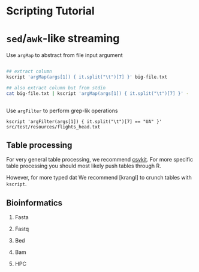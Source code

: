 # Scripting Tutorial


# `sed`/`awk`-like streaming


Use `argMap` to abstract from file input argument
```bash

## extract column
kscript 'argMap(args[1]) { it.split("\t")[7] }' big-file.txt

## also extract column but from stdin
cat big-file.txt | kscript 'argMap(args[1]) { it.split("\t")[7] }' -
        
```

Use `argFilter` to perform grep-lik operations
```
kscript 'argFilter(args[1]) { it.split("\t")[7] == "UA" }' src/test/resources/flights_head.txt
```

## Table processing

For very general table processing, we recommend [csvkit](https://csvkit.readthedocs.io). For more specific table processing you should most likely push tables through R.

However, for more typed dat
We recommend [krangl] to crunch tables with `kscript`.




## Bioinformatics


1. Fasta

2. Fastq

3. Bed

3. Bam

4. HPC



